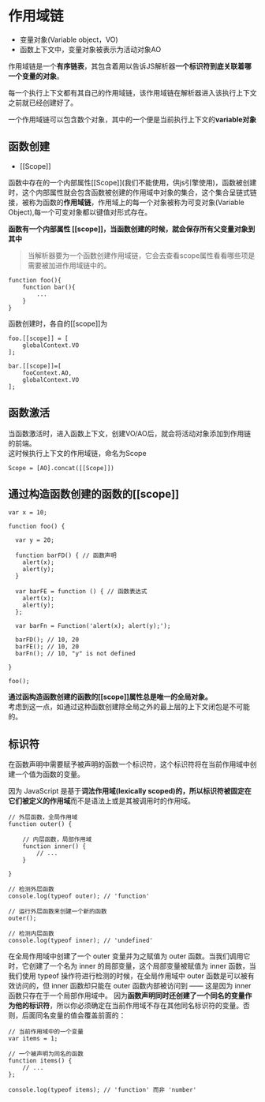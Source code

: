 # 作用域链
- 变量对象(Variable object，VO)
- 函数上下文中，变量对象被表示为活动对象AO  


作用域链是一个**有序链表**，其包含着用以告诉JS解析器**一个标识符到底关联着哪一个变量的对象**。  

每一个执行上下文都有其自己的作用域链，该作用域链在解析器进入该执行上下文之前就已经创建好了。  

一个作用域链可以包含数个对象，其中的一个便是当前执行上下文的**variable对象**
## 函数创建
- [[Scope]]  
  
函数中存在的一个内部属性\[[Scope]](我们不能使用，供js引擎使用)，函数被创建时，这个内部属性就会包含函数被创建的作用域中对象的集合，这个集合呈链式链接，被称为函数的**作用域链**，作用域上的每一个对象被称为可变对象(Variable Object),每一个可变对象都以键值对形式存在。   

**函数有一个内部属性 [[scope]]，当函数创建的时候，就会保存所有父变量对象到其中**  

> 当解析器要为一个函数创建作用域链，它会去查看scope属性看看哪些项是需要被加进作用域链中的。  


```
function foo(){
    function bar(){
        ...
    }
}
```
函数创建时，各自的[[scope]]为
```
foo.[[scope]] = [
    globalContext.VO
];

bar.[[scope]]=[
    fooContext.AO,
    globalContext.VO
];
```

## 函数激活
当函数激活时，进入函数上下文，创建VO/AO后，就会将活动对象添加到作用链的前端。  
这时候执行上下文的作用域链，命名为Scope  
```
Scope = [AO].concat([[Scope]])
```

## 通过构造函数创建的函数的[[scope]]
```
var x = 10;
 
function foo() {
 
  var y = 20;
 
  function barFD() { // 函数声明
    alert(x);
    alert(y);
  }
 
  var barFE = function () { // 函数表达式
    alert(x);
    alert(y);
  };
 
  var barFn = Function('alert(x); alert(y);');
 
  barFD(); // 10, 20
  barFE(); // 10, 20
  barFn(); // 10, "y" is not defined
 
}
 
foo();
```
**通过函构造函数创建的函数的[[scope]]属性总是唯一的全局对象。**  
考虑到这一点，如通过这种函数创建除全局之外的最上层的上下文闭包是不可能的。

## 标识符
在函数声明中需要赋予被声明的函数一个标识符，这个标识符将在当前作用域中创建一个值为函数的变量。  

因为 JavaScript 是基于**词法作用域(lexically scoped)**的，所以**标识符被固定在它们被定义的作用域**而不是语法上或是其被调用时的作用域。  

```
// 外层函数，全局作用域
function outer() {

    // 内层函数，局部作用域
    function inner() {
        // ...
    }

}

// 检测外层函数
console.log(typeof outer); // 'function'

// 运行外层函数来创建一个新的函数
outer();

// 检测内层函数
console.log(typeof inner); // 'undefined'

```
在全局作用域中创建了一个 outer 变量并为之赋值为 outer 函数。当我们调用它时，它创建了一个名为 inner 的局部变量，这个局部变量被赋值为 inner 函数，当我们使用 typeof 操作符进行检测的时候，在全局作用域中 outer 函数是可以被有效访问的，但 inner 函数却只能在 outer 函数内部被访问到 —— 这是因为 inner 函数只存在于一个局部作用域中。 因为**函数声明同时还创建了一个同名的变量作为他的标识符**，所以你必须确定在当前作用域不存在其他同名标识符的变量。否则，后面同名变量的值会覆盖前面的：

```
// 当前作用域中的一个变量
var items = 1;

// 一个被声明为同名的函数
function items() {
    // ...
};

console.log(typeof items); // 'function' 而非 'number'

```
